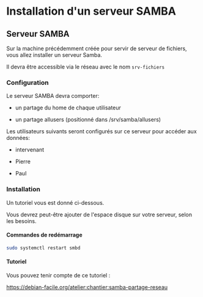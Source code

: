 

# Installation d'un serveur SAMBA
## Serveur SAMBA

Sur la machine précédemment créée pour servir de serveur de fichiers, vous allez installer un serveur Samba.

Il devra être accessible via le réseau avec le nom `srv-fichiers`

### Configuration

Le serveur SAMBA devra comporter:

-   un partage du home de chaque utilisateur

-   un partage allusers (positionné dans /srv/samba/allusers)

Les utilisateurs suivants seront configurés sur ce serveur pour accéder
aux données:

-   intervenant

-   Pierre

-   Paul


### Installation
Un tutoriel vous est donné ci-dessous.

Vous devrez peut-être ajouter de l'espace disque sur votre serveur, selon les besoins.

#### Commandes de redémarrage

```bash
sudo systemctl restart smbd
```

#### Tutoriel
Vous pouvez tenir compte de ce tutoriel :

https://debian-facile.org/atelier:chantier:samba-partage-reseau
